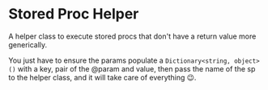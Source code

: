 # Stored Proc Helper
A helper class to execute stored procs that don't have a return value more generically.  

You just have to ensure the params populate a ```Dictionary<string, object>()``` with a key, pair of the @param and value, then 
pass the name of the sp to the helper class, and it will take care of everything 😉.
